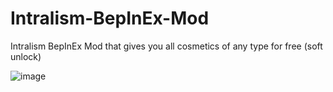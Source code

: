 # Intralism-BepInEx-Mod
Intralism BepInEx Mod that gives you all cosmetics of any type for free (soft unlock)

![image](https://github.com/DefaultO/Intralism-BepInEx-Mod/assets/42414542/336ba3b4-2cd6-4126-9a8b-8e080db389fa)
